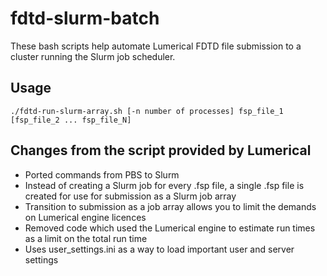 # fdtd-slurm-batch
These bash scripts help automate Lumerical FDTD file submission to a cluster running the Slurm job scheduler.

## Usage
`./fdtd-run-slurm-array.sh [-n number of processes] fsp_file_1 [fsp_file_2 ... fsp_file_N]`

## Changes from the script provided by Lumerical
- Ported commands from PBS to Slurm
- Instead of creating a Slurm job for every .fsp file, a single .fsp file is created for use for submission as a Slurm job array
- Transition to submission as a job array allows you to limit the demands on Lumerical engine licences
- Removed code which used the Lumerical engine to estimate run times as a limit on the total run time
- Uses user_settings.ini as a way to load important user and server settings
